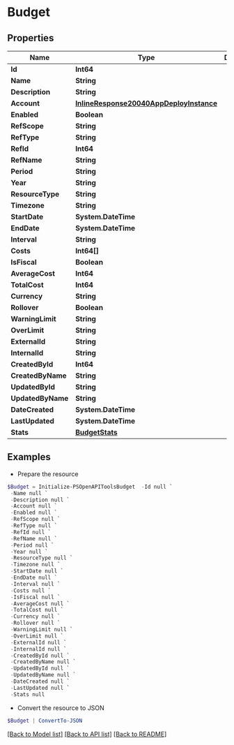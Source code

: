 # Budget
## Properties

Name | Type | Description | Notes
------------ | ------------- | ------------- | -------------
**Id** | **Int64** |  | [optional] 
**Name** | **String** |  | [optional] 
**Description** | **String** |  | [optional] 
**Account** | [**InlineResponse20040AppDeployInstance**](InlineResponse20040AppDeployInstance.md) |  | [optional] 
**Enabled** | **Boolean** |  | [optional] 
**RefScope** | **String** |  | [optional] 
**RefType** | **String** |  | [optional] 
**RefId** | **Int64** |  | [optional] 
**RefName** | **String** |  | [optional] 
**Period** | **String** |  | [optional] 
**Year** | **String** |  | [optional] 
**ResourceType** | **String** |  | [optional] 
**Timezone** | **String** |  | [optional] 
**StartDate** | **System.DateTime** |  | [optional] 
**EndDate** | **System.DateTime** |  | [optional] 
**Interval** | **String** |  | [optional] 
**Costs** | **Int64[]** |  | [optional] 
**IsFiscal** | **Boolean** |  | [optional] 
**AverageCost** | **Int64** |  | [optional] 
**TotalCost** | **Int64** |  | [optional] 
**Currency** | **String** |  | [optional] 
**Rollover** | **Boolean** |  | [optional] 
**WarningLimit** | **String** |  | [optional] 
**OverLimit** | **String** |  | [optional] 
**ExternalId** | **String** |  | [optional] 
**InternalId** | **String** |  | [optional] 
**CreatedById** | **Int64** |  | [optional] 
**CreatedByName** | **String** |  | [optional] 
**UpdatedById** | **String** |  | [optional] 
**UpdatedByName** | **String** |  | [optional] 
**DateCreated** | **System.DateTime** |  | [optional] 
**LastUpdated** | **System.DateTime** |  | [optional] 
**Stats** | [**BudgetStats**](BudgetStats.md) |  | [optional] 

## Examples

- Prepare the resource
```powershell
$Budget = Initialize-PSOpenAPIToolsBudget  -Id null `
 -Name null `
 -Description null `
 -Account null `
 -Enabled null `
 -RefScope null `
 -RefType null `
 -RefId null `
 -RefName null `
 -Period null `
 -Year null `
 -ResourceType null `
 -Timezone null `
 -StartDate null `
 -EndDate null `
 -Interval null `
 -Costs null `
 -IsFiscal null `
 -AverageCost null `
 -TotalCost null `
 -Currency null `
 -Rollover null `
 -WarningLimit null `
 -OverLimit null `
 -ExternalId null `
 -InternalId null `
 -CreatedById null `
 -CreatedByName null `
 -UpdatedById null `
 -UpdatedByName null `
 -DateCreated null `
 -LastUpdated null `
 -Stats null
```

- Convert the resource to JSON
```powershell
$Budget | ConvertTo-JSON
```

[[Back to Model list]](../README.md#documentation-for-models) [[Back to API list]](../README.md#documentation-for-api-endpoints) [[Back to README]](../README.md)

